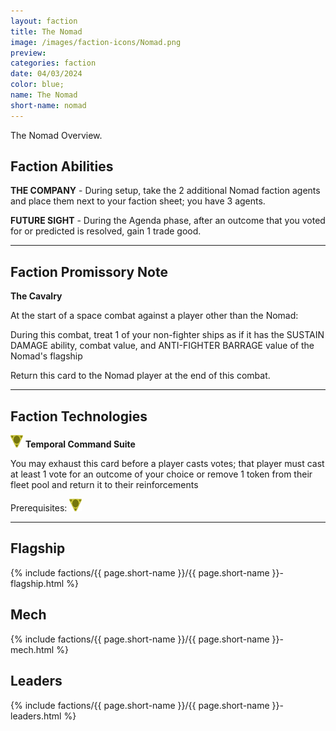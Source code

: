 ```yaml
---
layout: faction
title: The Nomad
image: /images/faction-icons/Nomad.png
preview: 
categories: faction
date: 04/03/2024
color: blue;
name: The Nomad
short-name: nomad
---
```

The Nomad Overview.
## Faction Abilities
**THE COMPANY** - During setup, take the 2 additional Nomad faction agents and place them next to your faction sheet; you have 3 agents.

**FUTURE SIGHT** - During the Agenda phase, after an outcome that you voted for or predicted is resolved, gain 1 trade good.

___

## Faction Promissory Note
**The Cavalry** 

At the start of a space combat against a player other than the Nomad:

During this combat, treat 1 of your non-fighter ships as if it has the SUSTAIN DAMAGE ability, combat value, and ANTI-FIGHTER BARRAGE value of the Nomad's flagship

Return this card to the Nomad player at the end of this combat.

___

## Faction Technologies
![](/images/tech-icon/cybernetic.png) **Temporal Command Suite**

You may exhaust this card before a player casts votes; that player must cast at least 1 vote for an outcome of your choice or remove 1 token from their fleet pool and return it to their reinforcements

Prerequisites: ![](/images/tech-icon/cybernetic.png)

___

## Flagship

 {% include factions/{{ page.short-name }}/{{ page.short-name }}-flagship.html %}

## Mech

 {% include factions/{{ page.short-name }}/{{ page.short-name }}-mech.html %}

## Leaders

 {% include factions/{{ page.short-name }}/{{ page.short-name }}-leaders.html %}